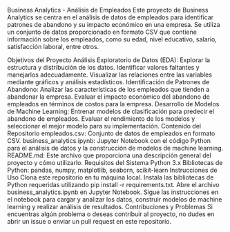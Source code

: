
Business Analytics - Análisis de Empleados
Este proyecto de Business Analytics se centra en el análisis de datos de empleados para identificar patrones de abandono y su impacto económico en una empresa. Se utiliza un conjunto de datos proporcionado en formato CSV que contiene información sobre los empleados, como su edad, nivel educativo, salario, satisfacción laboral, entre otros.

Objetivos del Proyecto
Análisis Exploratorio de Datos (EDA):
Explorar la estructura y distribución de los datos.
Identificar valores faltantes y manejarlos adecuadamente.
Visualizar las relaciones entre las variables mediante gráficos y análisis estadísticos.
Identificación de Patrones de Abandono:
Analizar las características de los empleados que tienden a abandonar la empresa.
Evaluar el impacto económico del abandono de empleados en términos de costos para la empresa.
Desarrollo de Modelos de Machine Learning:
Entrenar modelos de clasificación para predecir el abandono de empleados.
Evaluar el rendimiento de los modelos y seleccionar el mejor modelo para su implementación.
Contenido del Repositorio
empleados.csv: Conjunto de datos de empleados en formato CSV.
business_analytics.ipynb: Jupyter Notebook con el código Python para el análisis de datos y la construcción de modelos de machine learning.
README.md: Este archivo que proporciona una descripción general del proyecto y cómo utilizarlo.
Requisitos del Sistema
Python 3.x
Bibliotecas de Python: pandas, numpy, matplotlib, seaborn, scikit-learn
Instrucciones de Uso
Clona este repositorio en tu máquina local.
Instala las bibliotecas de Python requeridas utilizando pip install -r requirements.txt.
Abre el archivo business_analytics.ipynb en Jupyter Notebook.
Sigue las instrucciones en el notebook para cargar y analizar los datos, construir modelos de machine learning y realizar análisis de resultados.
Contribuciones y Problemas
Si encuentras algún problema o deseas contribuir al proyecto, no dudes en abrir un issue o enviar un pull request en este repositorio.
